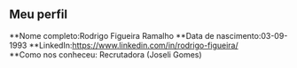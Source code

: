 Meu perfil
-------

**Nome completo:Rodrigo Figueira Ramalho
**Data de nascimento:03-09-1993 
**LinkedIn:https://www.linkedin.com/in/rodrigo-figueira/   
**Como nos conheceu: Recrutadora (Joseli Gomes)  